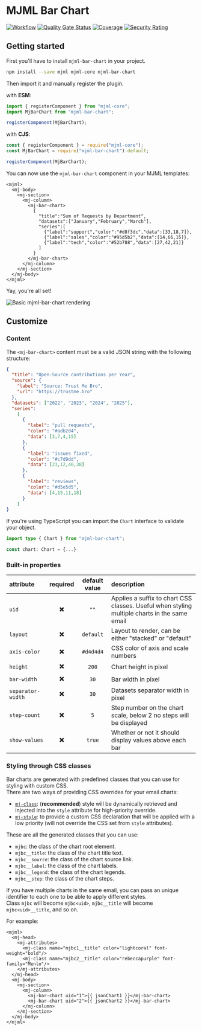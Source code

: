 # MJML Bar Chart
[![Workflow](https://img.shields.io/github/actions/workflow/status/Freezystem/mjml-bar-chart/test.yml?logo=github)](https://github.com/Freezystem/mjml-bar-chart/actions/workflows/test.yml?query=branch%3Amain)
[![Quality Gate Status](https://sonarcloud.io/api/project_badges/measure?project=Freezystem_mjml-bar-chart&metric=alert_status)](https://sonarcloud.io/summary/new_code?id=Freezystem_mjml-bar-chart)
[![Coverage](https://sonarcloud.io/api/project_badges/measure?project=Freezystem_mjml-bar-chart&metric=coverage)](https://sonarcloud.io/summary/new_code?id=Freezystem_mjml-bar-chart)
[![Security Rating](https://sonarcloud.io/api/project_badges/measure?project=Freezystem_mjml-bar-chart&metric=security_rating)](https://sonarcloud.io/summary/new_code?id=Freezystem_mjml-bar-chart)

## Getting started

First you'll have to install `mjml-bar-chart` in your project.

```sh
npm install --save mjml mjml-core mjml-bar-chart
```

Then import it and manually register the plugin.

with **ESM**:

```js
import { registerComponent } from "mjml-core";
import MjBarChart from "mjml-bar-chart";

registerComponent(MjBarChart);
```

with **CJS**:

```js
const { registerComponent } = require("mjml-core");
const MjBarChart = require("mjml-bar-chart").default;

registerComponent(MjBarChart);
```

You can now use the `mjml-bar-chart` component in your MJML templates:

```mjml
<mjml>
  <mj-body>
    <mj-section>
      <mj-column>
        <mj-bar-chart>
          {
            "title":"Sum of Requests by Department",
            "datasets":["January","February","March"],
            "series":[
              {"label":"support","color":"#d8f3dc","data":[33,18,7]},
              {"label":"sales","color":"#95d5b2","data":[14,66,15]},
              {"label":"tech","color":"#52b788","data":[27,42,21]}
            ]
          }
        </mj-bar-chart>
      </mj-column>
    </mj-section>
  </mj-body>
</mjml>
```

Yay, you're all set!

![Basic mjml-bar-chart rendering](https://repository-images.githubusercontent.com/398511647/a3509d00-707c-48e4-9686-7c1281b2af10)

## Customize

### Content

The `<mj-bar-chart>` content must be a valid JSON string with the following structure:
```json
{
  "title": "Open-Source contributions per Year",
  "source": {
    "label": "Source: Trust Me Bro",
    "url": "https://trustme.bro"
  },
  "datasets": ["2022", "2023", "2024", "2025"],
  "series": 
    [
      {
        "label": "pull requests",
        "color": "#adb2d4",
        "data": [3,7,4,15]
      },
      {
        "label": "issues fixed",
        "color": "#c7d9dd",
        "data": [23,12,40,38]
      },
      {
        "label": "reviews",
        "color": "#d5e5d5",
        "data": [4,15,11,18]
      }
    ]
}
```

If you're using TypeScript you can import the `Chart` interface to validate your object.

```ts
import type { Chart } from "mjml-bar-chart";

const chart: Chart = {...}
```

### Built-in properties

| attribute         | required | default value | description                                                                                  |
|:------------------|:--------:|:-------------:|:---------------------------------------------------------------------------------------------|
| `uid`             |    ✖️    |     `""`      | Applies a suffix to chart CSS classes. Useful when styling multiple charts in the same email |
| `layout`          |    ✖️    |   `default`   | Layout to render, can be either "stacked" or "default"                                       |
| `axis-color`      |    ✖️    |   `#d4d4d4`   | CSS color of axis and scale numbers                                                          |
| `height`          |    ✖️    |     `200`     | Chart height in pixel                                                                        |
| `bar-width`       |    ✖️    |     `30`      | Bar width in pixel                                                                           |
| `separator-width` |    ✖️    |     `30`      | Datasets separator width in pixel                                                            |
| `step-count`      |    ✖️    |      `5`      | Step number on the chart scale, below 2 no steps will be displayed                           |
| `show-values`     |    ✖️    |    `true`     | Whether or not it should display values above each bar                                       |

### Styling through CSS classes

Bar charts are generated with predefined classes that you can use for styling with custom CSS.  
There are two ways of providing CSS overrides for your email charts:
 - [`mj-class`](https://documentation.mjml.io/#mj-attributes): (**recommended**) style will be dynamically retrieved and injected into the `style` attribute for high-priority override.
 - [`mj-style`](https://documentation.mjml.io/#mj-style): to provide a custom CSS declaration that will be applied with a low priority (will not override the CSS set from `style` attributes).

These are all the generated classes that you can use:
 - `mjbc`: the class of the chart root element.
 - `mjbc__title`: the class of the chart title text.
 - `mjbc__source`: the class of the chart source link.
 - `mjbc__label`: the class of the chart labels.
 - `mjbc__legend`: the class of the chart legends.
 - `mjbc__step`: the class of the chart steps.

If you have multiple charts in the same email, you can pass an unique identifier to each one to be able to apply different styles.  
Class `mjbc` will become `mjbc<uid>`, `mjbc__title` will become `mjbc<uid>__title`, and so on.

For example:
```mjml
<mjml>
  <mj-head>
    <mj-attributes>
      <mj-class name="mjbc1__title" color="lightcoral" font-weight="bold"/>
      <mj-class name="mjbc2__title" color="rebeccapurple" font-family="Menlo"/>
    </mj-attributes>
  </mj-head>
  <mj-body>
    <mj-section>
      <mj-column>
        <mj-bar-chart uid="1">{{ jsonChart1 }}</mj-bar-chart>
        <mj-bar-chart uid="2">{{ jsonChart2 }}</mj-bar-chart>
      </mj-column>
    </mj-section>
  </mj-body>
</mjml>
```
